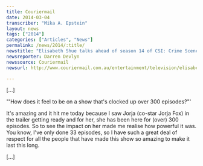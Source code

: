 ```yaml
---
title: Couriermail
date: 2014-03-04
transcriber: "Mika A. Epstein"
layout: news
tags: ["2014"]
categories: ["Articles", "News"]
permalink: /news/2014/:title/
newstitle: "Elisabeth Shue talks ahead of season 14 of CSI: Crime Scene Investigation"
newsreporter: Darren Devlyn
newssource: Couriermail
newsurl: http://www.couriermail.com.au/entertainment/television/elisabeth-shue-talks-ahead-of-season-14-of-csi-crime-scene-investigation/story-fnihmoiz-1226845061147

---
```


[...]

"'How does it feel to be on a show that's clocked up over 300 episodes?"'

It's amazing and it hit me today because I saw Jorja (co-star Jorja Fox) in the trailer getting ready and for her, she has been here for (over) 300 episodes. So to see the impact on her made me realise how powerful it was. You know, I've only done 33 episodes, so I have such a great deal of respect for all the people that have made this show so amazing to make it last this long.

[...]
